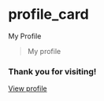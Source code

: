 # profile_card
My Profile

> My profile  
### Thank you for visiting!

[View profile]( https://subramanian3600.github.io/profile_card/)
